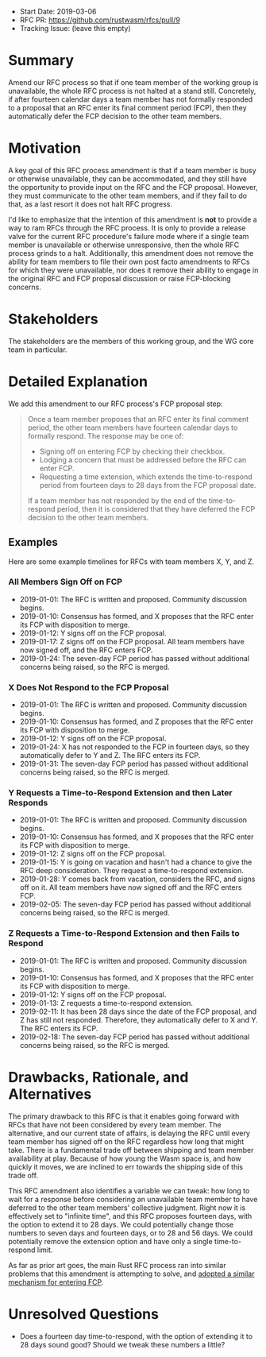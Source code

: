 - Start Date: 2019-03-06
- RFC PR: https://github.com/rustwasm/rfcs/pull/9
- Tracking Issue: (leave this empty)

# Summary
[summary]: #summary

Amend our RFC process so that if one team member of the working group is
unavailable, the whole RFC process is not halted at a stand still. Concretely,
if after fourteen calendar days a team member has not formally responded to
a proposal that an RFC enter its final comment period (FCP), then they
automatically defer the FCP decision to the other team members.

# Motivation
[motivation]: #motivation

A key goal of this RFC process amendment is that if a team member is busy or
otherwise unavailable, they can be accommodated, and they still have the
opportunity to provide input on the RFC and the FCP proposal. However, they must
communicate to the other team members, and if they fail to do that, as a last
resort it does not halt RFC progress.

I'd like to emphasize that the intention of this amendment is **not** to provide
a way to ram RFCs through the RFC process. It is only to provide a release valve
for the current RFC procedure's failure mode where if a single team member is
unavailable or otherwise unresponsive, then the whole RFC process grinds to a
halt. Additionally, this amendment does not remove the ability for team members
to file their own post facto amendments to RFCs for which they were unavailable,
nor does it remove their ability to engage in the original RFC and FCP proposal
discussion or raise FCP-blocking concerns.

# Stakeholders
[stakeholders]: #stakeholders

The stakeholders are the members of this working group, and the WG core team in
particular.

# Detailed Explanation
[detailed-explanation]: #detailed-explanation

We add this amendment to our RFC process's FCP proposal step:

> Once a team member proposes that an RFC enter its final comment period, the
> other team members have fourteen calendar days to formally respond. The
> response may be one of:
>
> * Signing off on entering FCP by checking their checkbox.
> * Lodging a concern that must be addressed before the RFC can enter FCP.
> * Requesting a time extension, which extends the time-to-respond period from
>   fourteen days to 28 days from the FCP proposal date.
>
> If a team member has not responded by the end of the time-to-respond period,
> then it is considered that they have deferred the FCP decision to the other
> team members.

## Examples

Here are some example timelines for RFCs with team members X, Y, and Z.

### All Members Sign Off on FCP

* 2019-01-01: The RFC is written and proposed. Community discussion begins.
* 2019-01-10: Consensus has formed, and X proposes that the RFC enter its FCP
  with disposition to merge.
* 2019-01-12: Y signs off on the FCP proposal.
* 2019-01-17: Z signs off on the FCP proposal. All team members have now signed
  off, and the RFC enters FCP.
* 2019-01-24: The seven-day FCP period has passed without additional concerns
  being raised, so the RFC is merged.

### X Does Not Respond to the FCP Proposal

* 2019-01-01: The RFC is written and proposed. Community discussion begins.
* 2019-01-10: Consensus has formed, and Z proposes that the RFC enter its FCP
  with disposition to merge.
* 2019-01-12: Y signs off on the FCP proposal.
* 2019-01-24: X has not responded to the FCP in fourteen days, so they
  automatically defer to Y and Z. The RFC enters its FCP.
* 2019-01-31: The seven-day FCP period has passed without additional concerns
  being raised, so the RFC is merged.

### Y Requests a Time-to-Respond Extension and then Later Responds

* 2019-01-01: The RFC is written and proposed. Community discussion begins.
* 2019-01-10: Consensus has formed, and X proposes that the RFC enter its FCP
  with disposition to merge.
* 2019-01-12: Z signs off on the FCP proposal.
* 2019-01-15: Y is going on vacation and hasn't had a chance to give the RFC
  deep consideration. They request a time-to-respond extension.
* 2019-01-28: Y comes back from vacation, considers the RFC, and signs off on
  it. All team members have now signed off and the RFC enters FCP.
* 2019-02-05: The seven-day FCP period has passed without additional concerns
  being raised, so the RFC is merged.

### Z Requests a Time-to-Respond Extension and then Fails to Respond

* 2019-01-01: The RFC is written and proposed. Community discussion begins.
* 2019-01-10: Consensus has formed, and X proposes that the RFC enter its FCP
  with disposition to merge.
* 2019-01-12: Y signs off on the FCP proposal.
* 2019-01-13: Z requests a time-to-respond extension.
* 2019-02-11: It has been 28 days since the date of the FCP proposal, and Z has
  still not responded. Therefore, they automatically defer to X and Y. The RFC
  enters its FCP.
* 2019-02-18: The seven-day FCP period has passed without additional concerns
  being raised, so the RFC is merged.

# Drawbacks, Rationale, and Alternatives
[alternatives]: #drawbacks-rationale-and-alternatives

<!-- This is your chance to discuss your proposal in the context of the whole design -->
<!-- space. This is probably the most important section! -->
<!-- - Why is this design the best in the space of possible designs? -->
<!-- - What other designs have been considered and what is the rationale for not -->
<!--   choosing them? -->
<!-- - What is the impact of not doing this? -->

The primary drawback to this RFC is that it enables going forward with RFCs that
have not been considered by every team member. The alternative, and our current
state of affairs, is delaying the RFC until every team member has signed off on
the RFC regardless how long that might take. There is a fundamental trade off
between shipping and team member availability at play. Because of how young the
Wasm space is, and how quickly it moves, we are inclined to err towards the
shipping side of this trade off.

This RFC amendment also identifies a variable we can tweak: how long to wait for
a response before considering an unavailable team member to have deferred to the
other team members' collective judgment. Right now it is effectively set to
"infinite time", and this RFC proposes fourteen days, with the option to extend
it to 28 days. We could potentially change those numbers to seven days and
fourteen days, or to 28 and 56 days. We could potentially remove the extension
option and have only a single time-to-respond limit.

As far as prior art goes, the main Rust RFC process ran into similar problems
that this amendment is attempting to solve, and [adopted a similar mechanism for
entering FCP](https://github.com/anp/rfcbot-rs/pull/188).

# Unresolved Questions
[unresolved]: #unresolved-questions

- Does a fourteen day time-to-respond, with the option of extending it to 28
  days sound good? Should we tweak these numbers a little?
